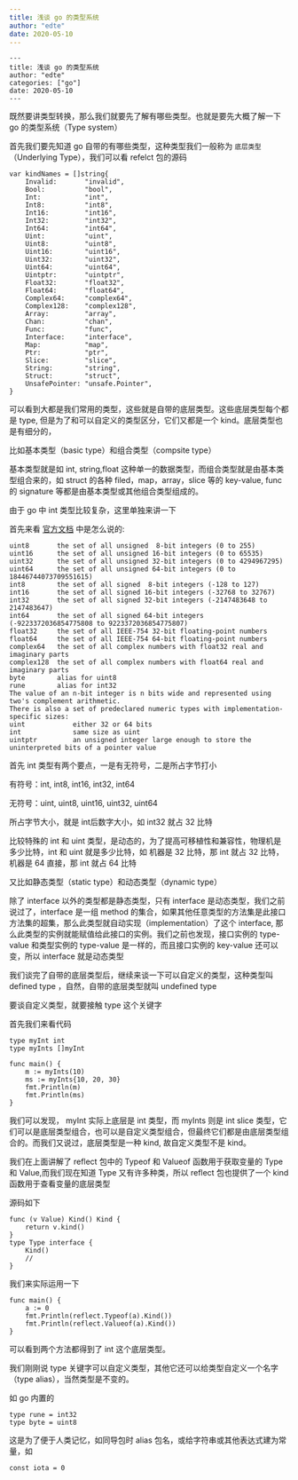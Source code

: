 ```yaml
---
title: 浅谈 go 的类型系统
author: "edte"
date: 2020-05-10
---
```











```
---
title: 浅谈 go 的类型系统
author: "edte"
categories: ["go"]
date: 2020-05-10
---
```


既然要讲类型转换，那么我们就要先了解有哪些类型。也就是要先大概了解一下 go 的类型系统（Type system）

首先我们要先知道 go 自带的有哪些类型，这种类型我们一般称为 `底层类型`（Underlying Type），我们可以看 refelct 包的源码

```
var kindNames = []string{
	Invalid:       "invalid",
	Bool:          "bool",
	Int:           "int",
	Int8:          "int8",
	Int16:         "int16",
	Int32:         "int32",
	Int64:         "int64",
	Uint:          "uint",
	Uint8:         "uint8",
	Uint16:        "uint16",
	Uint32:        "uint32",
	Uint64:        "uint64",
	Uintptr:       "uintptr",
	Float32:       "float32",
	Float64:       "float64",
	Complex64:     "complex64",
	Complex128:    "complex128",
	Array:         "array",
	Chan:          "chan",
	Func:          "func",
	Interface:     "interface",
	Map:           "map",
	Ptr:           "ptr",
	Slice:         "slice",
	String:        "string",
	Struct:        "struct",
	UnsafePointer: "unsafe.Pointer",
}
```

可以看到大都是我们常用的类型，这些就是自带的底层类型。这些底层类型每个都是 type, 但是为了和可以自定义的类型区分，它们又都是一个 kind。底层类型也是有细分的，

比如基本类型（basic type）和组合类型（compsite type）

基本类型就是如 int, string,float 这种单一的数据类型，而组合类型就是由基本类型组合来的，如 struct 的各种 filed，map，array，slice 等的 key-value, func 的 signature 等都是由基本类型或其他组合类型组成的。

由于 go 中 int 类型比较复杂，这里单独来讲一下

首先来看 [官方文档](https://golang.google.cn/ref/spec#Numeric_types) 中是怎么说的:

```
uint8       the set of all unsigned  8-bit integers (0 to 255)
uint16      the set of all unsigned 16-bit integers (0 to 65535)
uint32      the set of all unsigned 32-bit integers (0 to 4294967295)
uint64      the set of all unsigned 64-bit integers (0 to 18446744073709551615)
int8        the set of all signed  8-bit integers (-128 to 127)
int16       the set of all signed 16-bit integers (-32768 to 32767)
int32       the set of all signed 32-bit integers (-2147483648 to 2147483647)
int64       the set of all signed 64-bit integers (-9223372036854775808 to 9223372036854775807)
float32     the set of all IEEE-754 32-bit floating-point numbers
float64     the set of all IEEE-754 64-bit floating-point numbers
complex64   the set of all complex numbers with float32 real and imaginary parts
complex128  the set of all complex numbers with float64 real and imaginary parts
byte        alias for uint8
rune        alias for int32
The value of an n-bit integer is n bits wide and represented using two's complement arithmetic.
There is also a set of predeclared numeric types with implementation-specific sizes:
uint     		either 32 or 64 bits
int      		same size as uint
uintptr  		an unsigned integer large enough to store the uninterpreted bits of a pointer value
```

首先 int 类型有两个要点，一是有无符号，二是所占字节打小

有符号：int, int8, int16, int32, int64

无符号：uint, uint8, uint16, uint32, uint64

所占字节大小，就是 int后数字大小，如 int32 就占 32 比特

比较特殊的 int 和 uint 类型，是动态的，为了提高可移植性和兼容性，物理机是多少比特，int 和 uint 就是多少比特，如 机器是 32 比特，那 int 就占 32 比特，机器是 64 直接，那 int 就占 64 比特



又比如静态类型（static type）和动态类型（dynamic type）

除了 interface 以外的类型都是静态类型，只有 interface 是动态类型，我们之前说过了，interface 是一组 method 的集合，如果其他任意类型的方法集是此接口方法集的超集，那么此类型就自动实现（implementation）了这个 interface, 那么此类型的实例就能赋值给此接口的实例。我们之前也发现，接口实例的 type-value 和类型实例的 type-value 是一样的，而且接口实例的 key-value 还可以变，所以 interface 就是动态类型

我们谈完了自带的底层类型后，继续来谈一下可以自定义的类型，这种类型叫 defined type ，自然，自带的底层类型就叫 undefined type 

要谈自定义类型，就要接触 type 这个关键字

首先我们来看代码

```
type myInt int
type myInts []myInt

func main() {
	m := myInts(10)
	ms := myInts{10, 20, 30}
	fmt.Println(m)
	fmt.Println(ms)
}
```

我们可以发现， myInt 实际上底层是 int 类型，而 myInts 则是 int slice 类型，它们可以是底层类型组合，也可以是自定义类型组合，但最终它们都是由底层类型组合的。而我们又说过，底层类型是一种 kind, 故自定义类型不是 kind。

我们在上面讲解了 reflect 包中的 Typeof 和 Valueof 函数用于获取变量的 Type 和 Value,而我们现在知道 Type 又有许多种类，所以 reflect 包也提供了一个 kind 函数用于查看变量的底层类型

源码如下

```
func (v Value) Kind() Kind {
	return v.kind()
}
type Type interface {
	Kind()
	//
}
```

我们来实际运用一下

```
func main() {
	a := 0
	fmt.Println(reflect.Typeof(a).Kind())
	fmt.Println(reflect.Valueof(a).Kind())
}
```

可以看到两个方法都得到了 int 这个底层类型。

我们刚刚说 type 关键字可以自定义类型，其他它还可以给类型自定义一个名字（type alias），当然类型是不变的。

如 go 内置的

```
type rune = int32
type byte = uint8
```

这是为了便于人类记忆，如同导包时 alias 包名，或给字符串或其他表达式建为常量，如

```
const iota = 0
```